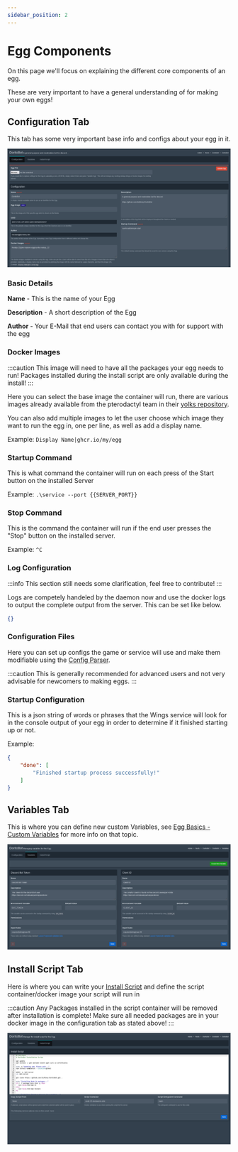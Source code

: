 ```yaml
---
sidebar_position: 2
---
```


# Egg Components
On this page we'll focus on explaining the different core components of an egg.

These are very important to have a general understanding of for making your own eggs!

## Configuration Tab
This tab has some very important base info and configs about your egg in it.

![Configuration Tab](img/config-tab.png)

### Basic Details
**Name** - This is the name of your Egg

**Description** - A short description of the Egg

**Author** - Your E-Mail that end users can contact you with for support with the egg

### Docker Images
:::caution
This image will need to have all the packages your egg needs to run! Packages installed during the install script are only available during the install!
:::

Here you can select the base image the container will run, there are various images already available from the pterodactyl team in their [yolks repository](https://github.com/pterodactyl/yolks).

You can also add multiple images to let the user choose which image they want to run the egg in, one per line, as well as add a display name.

Example: ``Display Name|ghcr.io/my/egg``

### Startup Command
This is what command the container will run on each press of the Start button on the installed Server

Example: ``.\service --port {{SERVER_PORT}}``

### Stop Command
This is the command the container will run if the end user presses the "Stop" button on the installed server.

Example: ``^C``

### Log Configuration
:::info
This section still needs some clarification, feel free to contribute!
:::

Logs are competely handeled by the daemon now and use the docker logs to output the complete output from the server. This can be set like below.
```json
{}
```
### Configuration Files
Here you can set up configs the game or service will use and make them modifiable using the [Config Parser](../egg-advanced/config-parser.md).

:::caution
This is generally recommended for advanced users and not very advisable for newcomers to making eggs.
:::

### Startup Configuration
This is a json string of words or phrases that the Wings service will look for in the console output of your egg in order to determine if it finished starting up or not.

Example:
```json
{
    "done": [
        "Finished startup process successfully!"
    ]
}
```

## Variables Tab
This is where you can define new custom Variables, see [Egg Basics - Custom Variables](egg-variables#custom-variables) for more info on that topic.

![Variables Tab](img/variables-tab.png)

## Install Script Tab
Here is where you can write your [Install Script](install-script.md) and define the script container/docker image your script will run in

:::caution
Any Packages installed in the script container will be removed after installation is complete! Make sure all needed packages are in your docker image in the configuration tab as stated above!
:::

![Install Script Tab](img/install-script-tab.png)
